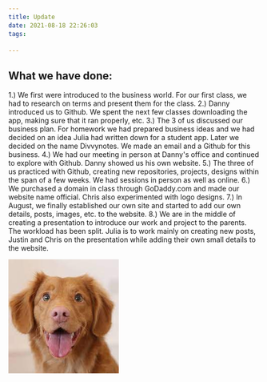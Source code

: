 ```yaml
---
title: Update
date: 2021-08-18 22:26:03
tags: 

---
```


## What we have done:

1.) We first were introduced to the business world. For our first class, we had to research on terms and present them for the class.
2.) Danny introduced us to Github. We spent the next few classes downloading the app, making sure that it ran properly, etc.
3.) The 3 of us discussed our business plan. For homework we had prepared business ideas and we had decided on an idea Julia had written down for a student app. Later we decided on the name Divvynotes. We made an email and a Github for this business.
4.) We had our meeting in person at Danny's office and continued to explore with Github. Danny showed us his own website.
5.) The three of us practiced with Github, creating new repositories, projects, designs within the span of a few weeks. We had sessions in person as well as online. 
6.) We purchased a domain in class through GoDaddy.com and made our website name official. Chris also experimented with logo designs.
7.) In August, we finally established our own site and started to add our own details, posts, images, etc. to the website.
8.) We are in the middle of creating a presentation to introduce our work and project to the parents. The workload has been split. Julia is to work mainly on creating new posts, Justin and Chris on the presentation while adding their own small details to the website.

![First photo](https://github.com/divvynotes/images/blob/main/Unknown.jpeg?raw=true)
